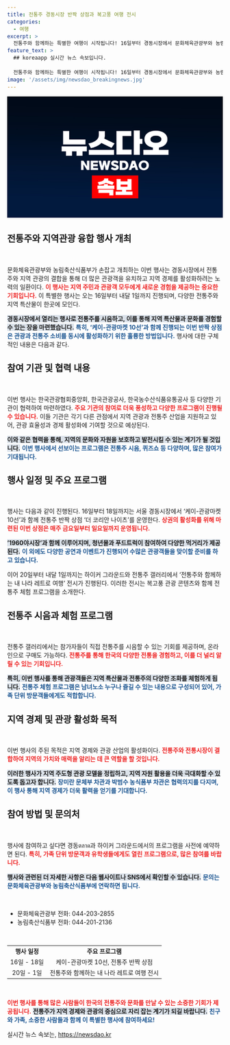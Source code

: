 ```yaml
---
title: 전통주 경동시장 반짝 상점과 복고풍 여행 전시
categories:
  - 여행
excerpt: >
  전통주와 함께하는 특별한 여행이 시작됩니다! 16일부터 경동시장에서 문화체육관광부와 농림축산식품부가 협력하여 K-관광마켓 10선과 전통주 팝업스토어를 운영합니다. 다채로운 체험과 먹거리가 풍성한 이 행사에 참여하세요!
feature_text: >
  ## koreaapp 실시간 뉴스 속보입니다.

  전통주와 함께하는 특별한 여행이 시작됩니다! 16일부터 경동시장에서 문화체육관광부와 농림축산식품부가 협력하여 K-관광마켓 10선과 전통주 팝업스토어를 운영합니다. 다채로운 체험과 먹거리가 풍성한 이 행사에 참여하세요!
image: '/assets/img/newsdao_breakingnews.jpg'
---
```


<p><img src="/assets/img/newsdao_breakingnews.jpg" alt="koreaapp 속보" /></p>

<h2 data-ke-size="size26">전통주와 지역관광 융합 행사 개최</h2>

<p data-ke-size="size16">&nbsp;</p>

<p>문화체육관광부와 농림축산식품부가 손잡고 개최하는 이번 행사는 경동시장에서 전통주와 지역 관광의 결합을 통해 더 많은 관광객을 유치하고 지역 경제를 활성화하려는 노력의 일환이다. <b><span style="color: #ee2323;">이 행사는 지역 주민과 관광객 모두에게 새로운 경험을 제공하는 중요한 기회입니다.</span></b> 이 특별한 행사는 오는 16일부터 내달 1일까지 진행되며, 다양한 전통주와 지역 특산물이 한곳에 모인다.</p>

<p><b><span style="background-color: #21538527;">경동시장에서 열리는 행사로 전통주를 시음하고, 이를 통해 지역 특산물과 문화를 경험할 수 있는 장을 마련했습니다.</span></b> <b><span style="color: #1a5490;">특히, ‘케이-관광마켓 10선’과 함께 진행되는 이번 반짝 상점은 관광과 전통주 소비를 동시에 활성화하기 위한 훌륭한 방법입니다.</span></b> 행사에 대한 구체적인 내용은 다음과 같다.</p>

<h2 data-ke-size="size26">참여 기관 및 협력 내용</h2>

<p data-ke-size="size16">&nbsp;</p>

<p>이번 행사는 한국관광협회중앙회, 한국관광공사, 한국농수산식품유통공사 등 다양한 기관이 협력하여 마련하였다. <b><span style="color: #ee2323;">주요 기관의 참여로 더욱 풍성하고 다양한 프로그램이 진행될 수 있습니다.</span></b> 이들 기관은 각기 다른 관점에서 지역 관광과 전통주 산업을 지원하고 있어, 관광 효율성과 경제 활성화에 기여할 것으로 예상된다.</p>

<p><b><span style="background-color: #21538527;">이와 같은 협력을 통해, 지역의 문화와 자원을 보호하고 발전시킬 수 있는 계기가 될 것입니다.</span></b> <b><span style="color: #1a5490;">이번 행사에서 선보이는 프로그램은 전통주 시음, 퀴즈쇼 등 다양하며, 많은 참여가 기대됩니다.</span></b></p>

<h2 data-ke-size="size26">행사 일정 및 주요 프로그램</h2>

<p data-ke-size="size16">&nbsp;</p>

<p>행사는 다음과 같이 진행된다. 16일부터 18일까지는 서울 경동시장에서 ‘케이-관광마켓 10선’과 함께 전통주 반짝 상점 ‘더 코리안 나이츠’를 운영한다. <b><span style="color: #ee2323;">상권의 활성화를 위해 마련된 이번 상점은 매주 금요일부터 일요일까지 운영됩니다.</span></b> </p>

<p><b><span style="background-color: #21538527;">’1960야시장’과 함께 이루어지며, 청년몰과 푸드트럭이 참여하여 다양한 먹거리가 제공된다.</span></b> <b><span style="color: #1a5490;">이 외에도 다양한 공연과 이벤트가 진행되어 수많은 관광객들을 맞이할 준비를 하고 있습니다.</span></b> </p>

<p>이어 20일부터 내달 1일까지는 하이커 그라운드와 전통주 갤러리에서 ‘전통주와 함께하는 내 나라 레트로 여행’ 전시가 진행된다. 이러한 전시는 복고풍 관광 콘텐츠와 함께 전통주 체험 프로그램을 소개한다.</p>

<h2 data-ke-size="size26">전통주 시음과 체험 프로그램</h2>

<p data-ke-size="size16">&nbsp;</p>

<p>전통주 갤러리에서는 참가자들이 직접 전통주를 시음할 수 있는 기회를 제공하며, 온라인으로 구매도 가능하다. <b><span style="color: #ee2323;">전통주를 통해 한국의 다양한 전통을 경험하고, 이를 더 널리 알릴 수 있는 기회입니다.</span></b> </p>

<p><b><span style="background-color: #21538527;">특히, 이번 행사를 통해 관광객들은 지역 특산물과 전통주의 다양한 조화를 체험하게 됩니다.</span></b> <b><span style="color: #1a5490;">전통주 체험 프로그램은 남녀노소 누구나 즐길 수 있는 내용으로 구성되어 있어, 가족 단위 방문객들에게도 적합합니다.</span></b></p>

<h2 data-ke-size="size26">지역 경제 및 관광 활성화 목적</h2>

<p data-ke-size="size16">&nbsp;</p>

<p>이번 행사의 주된 목적은 지역 경제와 관광 산업의 활성화이다. <b><span style="color: #ee2323;">전통주와 전통시장이 결합하여 지역의 가치와 매력을 알리는 데 큰 역할을 할 것입니다.</span></b> </p>

<p><b><span style="background-color: #21538527;">이러한 행사가 지역 주도형 관광 모델을 정립하고, 지역 자원 활용을 더욱 극대화할 수 있도록 돕고자 합니다.</span></b> <b><span style="color: #1a5490;">장미란 문체부 차관과 박범수 농식품부 차관은 협력의지를 다지며, 이 행사 통해 지역 경제가 더욱 활력을 얻기를 기대합니다.</span></b></p>

<h2 data-ke-size="size26">참여 방법 및 문의처</h2>

<p data-ke-size="size16">&nbsp;</p>

<p>행사에 참여하고 싶다면 경동ตลาด과 하이커 그라운드에서의 프로그램을 사전에 예약하면 된다. <b><span style="color: #ee2323;">특히, 가족 단위 방문객과 유학생들에게도 열린 프로그램으로, 많은 참여를 바랍니다.</span></b> </p>

<p><b><span style="background-color: #21538527;">행사와 관련된 더 자세한 사항은 다음 웹사이트나 SNS에서 확인할 수 있습니다.</span></b> <b><span style="color: #1a5490;">문의는 문화체육관광부와 농림축산식품부에 연락하면 됩니다.</span></b></p>

<p data-ke-size="size16">&nbsp;</p>

<ul>
    <li>문화체육관광부 전화: 044-203-2855</li>
    <li>농림축산식품부 전화: 044-201-2136</li>
</ul>

<p data-ke-size="size16">&nbsp;</p>

<table>
    <tr>
        <td style="text-align: center; height: 17px;"><b>행사 일정</b></td>
        <td style="text-align: center; height: 17px;"><b>주요 프로그램</b></td>
    </tr>
    <tr>
        <td style="text-align: center; height: 17px;">16일 - 18일</td>
        <td style="text-align: center; height: 17px;">케이-관광마켓 10선, 전통주 반짝 상점</td>
    </tr>
    <tr>
        <td style="text-align: center; height: 17px;">20일 - 1일</td>
        <td style="text-align: center; height: 17px;">전통주와 함께하는 내 나라 레트로 여행 전시</td>
    </tr>
</table>

<p data-ke-size="size16">&nbsp;</p> 

<p><b><span style="color: #ee2323;">이번 행사를 통해 많은 사람들이 한국의 전통주와 문화를 만날 수 있는 소중한 기회가 제공됩니다.</span></b> <b><span style="background-color: #21538527;">전통주가 지역 경제와 관광의 중심으로 자리 잡는 계기가 되길 바랍니다.</span></b> <b><span style="color: #1a5490;">친구와 가족, 소중한 사람들과 함께 이 특별한 행사에 참여하세요!</span></b></p>
실시간 뉴스 속보는, <a href="https://newsdao.kr" rel="dofollow">https://newsdao.kr</a>


